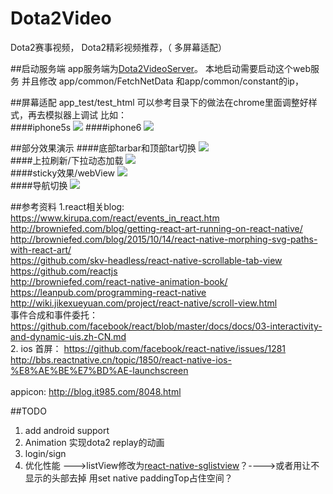 Dota2Video
=====
Dota2赛事视频， Dota2精彩视频推荐，（ 多屏幕适配）

##启动服务端
app服务端为<a href='https://github.com/ykforerlang/Dota2Video'>Dota2VideoServer</a>。 本地启动需要启动这个web服务
并且修改 app/common/FetchNetData 和app/common/constant的ip，

##屏幕适配
app_test/test_html 可以参考目录下的做法在chrome里面调整好样式，再去模拟器上调试 比如：<br/>
####iphone5s
<img src='https://github.com/ykforerlang/Dota2Video/blob/master/demo_images/5.png'/>
####iphone6
<img src='https://github.com/ykforerlang/Dota2Video/blob/master/demo_images/6.png'/>


##部分效果演示
####底部tarbar和顶部tar切换
<a href="https://github.com/ykforerlang/Dota2Video/blob/master/demo_images/v1.gif"><img src="https://github.com/ykforerlang/Dota2Video/blob/master/demo_images/v1.gif"></a>
<br>
####上拉刷新/下拉动态加载
<a href="https://github.com/ykforerlang/Dota2Video/blob/master/demo_images/v2.gif"><img src="https://github.com/ykforerlang/Dota2Video/blob/master/demo_images/v2.gif"></a>
<br>
####sticky效果/webView
<a href="https://github.com/ykforerlang/Dota2Video/blob/master/demo_images/v3.gif"><img src="https://github.com/ykforerlang/Dota2Video/blob/master/demo_images/v3.gif"></a>
<br>
####导航切换
<a href="https://github.com/ykforerlang/Dota2Video/blob/master/demo_images/v6.gif"><img src="https://github.com/ykforerlang/Dota2Video/blob/master/demo_images/v6.gif"></a>

##参考资料
1.react相关blog: https://www.kirupa.com/react/events_in_react.htm<br/>
                 http://browniefed.com/blog/getting-react-art-running-on-react-native/<br/>
                 http://browniefed.com/blog/2015/10/14/react-native-morphing-svg-paths-with-react-art/<br/>
                 https://github.com/skv-headless/react-native-scrollable-tab-view<br/>
                 https://github.com/reactjs<br/>
                 http://browniefed.com/react-native-animation-book/<br/>
                 https://leanpub.com/programming-react-native<br/>
                 http://wiki.jikexueyuan.com/project/react-native/scroll-view.html<br/>
                 事件合成和事件委托： https://github.com/facebook/react/blob/master/docs/docs/03-interactivity-and-dynamic-uis.zh-CN.md<br/>
2. ios 首屏： https://github.com/facebook/react-native/issues/1281<br/>
          http://bbs.reactnative.cn/topic/1850/react-native-ios-%E8%AE%BE%E7%BD%AE-launchscreen  <br/>    
           appicon: http://blog.it985.com/8048.html

##TODO
1. add android support
2. Animation 实现dota2 replay的动画
3. login/sign
4. 优化性能 --->listView修改为<a href="https://github.com/sghiassy/react-native-sglistview">react-native-sglistview</a>？---->或者用让不显示的头部去掉  用set native paddingTop占住空间？ 
